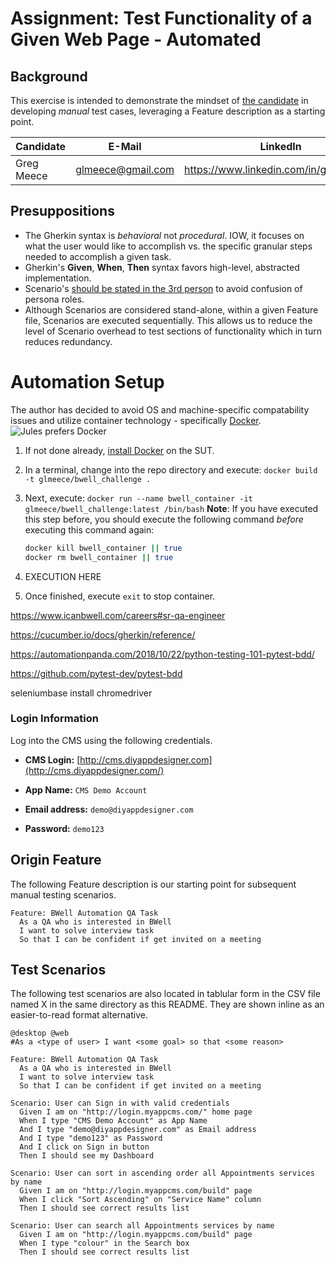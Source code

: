 # Assignment: Test Functionality of a Given Web Page - Automated

## Background

This exercise is intended to demonstrate the mindset of [the candidate](https://www.icanbwell.com/careers#sr-qa-engineer) in developing _manual_ test cases, leveraging a Feature description as a starting point.

| Candidate  | E-Mail            | LinkedIn                               | GitHub Link                                |
| ---------- | ----------------- | -------------------------------------- | ------------------------------------------ |
| Greg Meece | glmeece@gmail.com | https://www.linkedin.com/in/gregmeece/ | https://github.com/GLMeece/bwell_challenge |

## Presuppositions

* The Gherkin syntax is _behavioral_ not _procedural_. IOW, it focuses on what the user would like to accomplish vs. the specific granular steps needed to accomplish a given task.
* Gherkin's **Given**, **When**, **Then** syntax favors high-level, abstracted implementation.
* Scenario's [should be stated in the 3rd person](https://automationpanda.com/2017/01/18/should-gherkin-steps-use-first-person-or-third-person/) to avoid confusion of persona roles.
* Although Scenarios are considered stand-alone, within a given Feature file, Scenarios are executed sequentially. This allows us to reduce the level of Scenario overhead to test sections of functionality which in turn reduces redundancy.

# Automation Setup

The author has decided to avoid OS and machine-specific compatability issues and utilize container technology - specifically [Docker](https://www.docker.com/resources/what-container).
![Jules prefers Docker](https://memegenerator.net/img/instances/81997572/say-works-on-my-machine-one-more-time.jpg)

1. If not done already, [install Docker](https://www.docker.com/get-started) on the SUT.

2. In a terminal, change into the repo directory and execute: `docker build -t glmeece/bwell_challenge .`

3. Next, execute: `docker run --name bwell_container -it glmeece/bwell_challenge:latest /bin/bash`
   **Note**: If you have executed this step before, you should execute the following command _before_ executing this command again:

   ```bash
   docker kill bwell_container || true
   docker rm bwell_container || true
   ```
   
4. EXECUTION HERE

5. Once finished, execute `exit` to stop container.

    






https://www.icanbwell.com/careers#sr-qa-engineer



https://cucumber.io/docs/gherkin/reference/



https://automationpanda.com/2018/10/22/python-testing-101-pytest-bdd/

https://github.com/pytest-dev/pytest-bdd



seleniumbase install chromedriver

### Login Information

Log into the CMS using the following credentials.

- **CMS Login:** [http://cms.diyappdesigner.com](http://cms.diyappdesigner.com/)
- **App Name:** `CMS Demo Account`

- **Email address:** `demo@diyappdesigner.com`

- **Password:** `demo123`

## Origin Feature

The following Feature description is our starting point for subsequent manual testing scenarios.

```gherkin
Feature: BWell Automation QA Task
  As a QA who is interested in BWell
  I want to solve interview task
  So that I can be confident if get invited on a meeting
```


## Test Scenarios

The following test scenarios are also located in tablular form in the CSV file named X in the same directory as this README. They are shown inline as an easier-to-read format alternative.

```gherkin
@desktop @web
#As a <type of user> I want <some goal> so that <some reason>

Feature: BWell Automation QA Task
  As a QA who is interested in BWell
  I want to solve interview task
  So that I can be confident if get invited on a meeting

Scenario: User can Sign in with valid credentials
  Given I am on "http://login.myappcms.com/" home page
  When I type "CMS Demo Account" as App Name
  And I type "demo@diyappdesigner.com" as Email address
  And I type "demo123" as Password
  And I click on Sign in button
  Then I should see my Dashboard

Scenario: User can sort in ascending order all Appointments services by name
  Given I am on "http://login.myappcms.com/build" page
  When I click "Sort Ascending" on "Service Name" column
  Then I should see correct results list

Scenario: User can search all Appointments services by name
  Given I am on "http://login.myappcms.com/build" page
  When I type "colour" in the Search box
  Then I should see correct results list
```